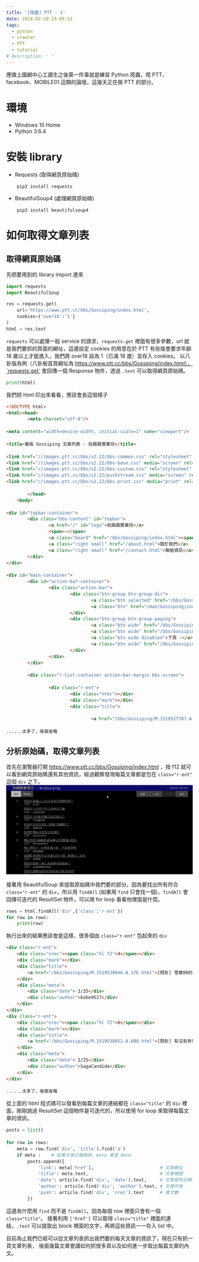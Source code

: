 ```yaml
---
title: '[爬蟲] PTT - 1'
date: 2018-02-10 23:05:13
tags:
  - python
  - crawler
  - PTT
  - tutorial
# description: ' '
---
```


應徵上國網中心工讀生之後第一件事就是練習 Python 爬蟲，爬 PTT、facebook、MOBILE01 這類的論壇，這幾天正在做 PTT 的部分<!-- more -->。

# 環境

- Windows 10 Home
- Python 3.6.4

# 安裝 library

- Requests (取得網頁原始碼)
```
	pip3 install requests
```
- BeautifulSoup4 (處理網頁原始碼)
```
	pip3 install beautifulsoup4
```

# 如何取得文章列表

## 取得網頁原始碼

先把要用到的 library import 進來
```python
import requests
import BeautifulSoup
```
```python
res = requests.get(
	url='https://www.ptt.cc/bbs/Gossiping/index.html',
	cookies={'over18':'1'}
)
html = res.text
```
`requests` 可以處理一般 service 的請求，`requests.get` 裡面有很多參數，url 就是我們要抓的頁面的網址，這邊設定 cookies 的用意在於 PTT 有些版會要求年齡 18 歲以上才能進入，我們將 over18 設為 1（已滿 18 歲）並存入 cookies。
以八卦版為例（八卦板首頁網址為 https://www.ptt.cc/bbs/Gossiping/index.html），`requests.get` 會回傳一個 Response 物件，透過 `.text` 可以取得網頁原始碼。
```python
print(html)
```
我們把 html 印出來看看，應該會長這個樣子
```html
<!DOCTYPE html>
<html><head>
		<meta charset="utf-8"/>

<meta content="width=device-width, initial-scale=1" name="viewport"/>

<title>看板 Gossiping 文章列表 - 批踢踢實業坊</title>

<link href="//images.ptt.cc/bbs/v2.22/bbs-common.css" rel="stylesheet" type="text/css"/>
<link href="//images.ptt.cc/bbs/v2.22/bbs-base.css" media="screen" rel="stylesheet" type="text/css"/>
<link href="//images.ptt.cc/bbs/v2.22/bbs-custom.css" rel="stylesheet" type="text/css"/>
<link href="//images.ptt.cc/bbs/v2.22/pushstream.css" media="screen" rel="stylesheet" type="text/css"/>
<link href="//images.ptt.cc/bbs/v2.22/bbs-print.css" media="print" rel="stylesheet" type="text/css"/>

		</head>
	<body>

<div id="topbar-container">
		<div class="bbs-content" id="topbar">
				<a href="/" id="logo">批踢踢實業坊</a>
				<span>›</span>
				<a class="board" href="/bbs/Gossiping/index.html"><span class="board-label">看板 </span>Gossiping</a>
				<a class="right small" href="/about.html">關於我們</a>
				<a class="right small" href="/contact.html">聯絡資訊</a>
		</div>
</div>

<div id="main-container">
		<div id="action-bar-container">
				<div class="action-bar">
						<div class="btn-group btn-group-dir">
								<a class="btn selected" href="/bbs/Gossiping/index.html">看板</a>
								<a class="btn" href="/man/Gossiping/index.html">精華區</a>
						</div>
						<div class="btn-group btn-group-paging">
								<a class="btn wide" href="/bbs/Gossiping/index1.html">最舊</a>
								<a class="btn wide" href="/bbs/Gossiping/index37017.html">‹ 上頁</a>
								<a class="btn wide disabled">下頁 ›</a>
								<a class="btn wide" href="/bbs/Gossiping/index.html">最新</a>
						</div>
				</div>
		</div>

		<div class="r-list-container action-bar-margin bbs-screen">

				<div class="r-ent">
						<div class="nrec"></div>
						<div class="mark"></div>
						<div class="title">

								<a href="/bbs/Gossiping/M.1519527707.A.3EF.html">[新聞] 主人「暴斃」測忠誠度　喵皇反應讓人笑翻</a>

......太多了，後面省略
```

## 分析原始碼，取得文章列表

首先在瀏覽器打開 https://www.ptt.cc/bbs/Gossiping/index.html ，按 f12 就可以看到網頁原始碼還有其他資訊，經過觀察發現每篇文章都是包在 `class="r-ent"` 這個 `div` 之下。
![](/image/entry_class.gif)

接著用 BeautifulSoup 來提取原始碼中我們要的部分，因為要找出所有符合 `class="r-ent"` 的 `div`，所以用 `findAll` (如果用 `find` 只會找一個)，`findAll` 會回傳可迭代的 ResultSet 物件，可以用 for loop 看看他裡面是什麼。
```python
rows = html.findAll('div',{'class':'r-ent'})
for row in rows:
	print(row)
```
執行出來的結果應該會是這樣，很多個由 `class="r-ent"` 包起來的 `div`
```html
<div class="r-ent">
	<div class="nrec"><span class="hl f2">4</span></div>
	<div class="mark"></div>
	<div class="title">
		<a href="/bbs/Gossiping/M.1519530046.A.17E.html">[問卦] 雪爾80的副駕駛有用嗎？</a>
	</div>
	<div class="meta">
		<div class="date"> 2/25</div>
		<div class="author">kobe9527</div>
	</div>
</div>
<div class="r-ent">
	<div class="nrec"><span class="hl f2">6</span></div>
	<div class="mark"></div>
	<div class="title">
		<a href="/bbs/Gossiping/M.1519530052.A.6B9.html">[問卦] 有沒有參加法會佛像有怪聲的八卦</a>
	</div>
	<div class="meta">
		<div class="date"> 2/25</div>
		<div class="author">SagaCandida</div>
	</div>
</div>

......太多了，後面省略
```
從上面的 html 程式碼可以發看到每篇文章的連結都在 `class="title"` 的 `div` 裡面，剛剛說過 ResultSet 這個物件是可迭代的，所以使用 for loop 來取得每篇文章的資訊。
```python
posts = list()

for row in rows:
	meta = row.find('div', 'title').find('a')
	if meta :    # 如果文章已被刪除，meta 會是 None
		posts.append({
			'link': meta['href'],                         # 文章網址
			'title': meta.text,                           # 文章標題
			'date': article.find('div', 'date').text,     # 文章發布日期
			'author': article.find('div', 'author').text, # 文章作者
			'push': article.find('div', 'nrec').text      # 推文數
		})
```
這邊為什麼用 `find` 而不是 `findAll`，因為每個 row 裡面只會有一個 `class="title"`。
接著利用 `['href']` 可以取得 `class="title"` 裡面的連結，`.text` 可以提取出 block 裡面的文字，再將這些資訊一一存入 list 中。

目前為止我們已經可以從文章列表抓出我們要的每天文章的資訊了，現在只有抓一頁文章列表， 後面幾篇文章會講如何抓很多頁以及如何進一步取出每篇文章的內文。

